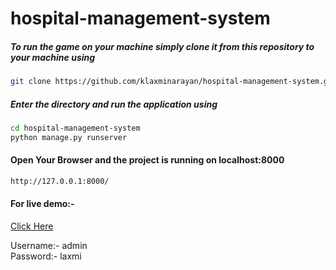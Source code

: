 # hospital-management-system

##### To run the game on your machine simply clone it from this repository to your machine using

````bash
git clone https://github.com/klaxminarayan/hospital-management-system.git
````

##### Enter the directory and run the application using
````bash
cd hospital-management-system
python manage.py runserver
````
#### Open Your Browser and the project is running on localhost:8000
````bash
http://127.0.0.1:8000/
````

#### For live demo:-

[Click Here](http://sasuke02.pythonanywhere.com/)

Username:- admin <br/>
Password:- laxmi
